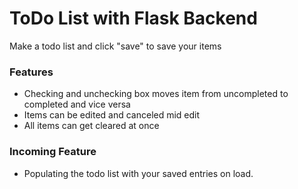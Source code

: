 # ToDo List with Flask Backend
Make a todo list and click "save" to save your items

### Features
- Checking and unchecking box moves item from uncompleted to completed and vice versa
- Items can be edited and canceled mid edit
- All items can get cleared at once

### Incoming Feature
- Populating the todo list with your saved entries on load.